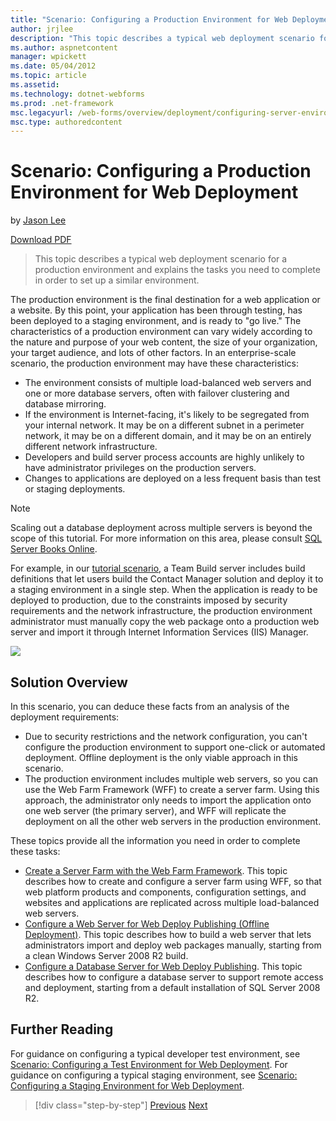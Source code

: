 ```yaml
---
title: "Scenario: Configuring a Production Environment for Web Deployment | Microsoft Docs"
author: jrjlee
description: "This topic describes a typical web deployment scenario for a production environment and explains the tasks you need to complete in order to set up a similar..."
ms.author: aspnetcontent
manager: wpickett
ms.date: 05/04/2012
ms.topic: article
ms.assetid: 
ms.technology: dotnet-webforms
ms.prod: .net-framework
msc.legacyurl: /web-forms/overview/deployment/configuring-server-environments-for-web-deployment/scenario-configuring-a-production-environment-for-web-deployment
msc.type: authoredcontent
---
```

Scenario: Configuring a Production Environment for Web Deployment
====================
by [Jason Lee](https://github.com/jrjlee)

[Download PDF](https://msdnshared.blob.core.windows.net/media/MSDNBlogsFS/prod.evol.blogs.msdn.com/CommunityServer.Blogs.Components.WeblogFiles/00/00/00/63/56/8130.DeployingWebAppsInEnterpriseScenarios.pdf)

> This topic describes a typical web deployment scenario for a production environment and explains the tasks you need to complete in order to set up a similar environment.


The production environment is the final destination for a web application or a website. By this point, your application has been through testing, has been deployed to a staging environment, and is ready to "go live." The characteristics of a production environment can vary widely according to the nature and purpose of your web content, the size of your organization, your target audience, and lots of other factors. In an enterprise-scale scenario, the production environment may have these characteristics:

- The environment consists of multiple load-balanced web servers and one or more database servers, often with failover clustering and database mirroring.
- If the environment is Internet-facing, it's likely to be segregated from your internal network. It may be on a different subnet in a perimeter network, it may be on a different domain, and it may be on an entirely different network infrastructure.
- Developers and build server process accounts are highly unlikely to have administrator privileges on the production servers.
- Changes to applications are deployed on a less frequent basis than test or staging deployments.

> [!NOTE]
> Scaling out a database deployment across multiple servers is beyond the scope of this tutorial. For more information on this area, please consult [SQL Server Books Online](https://technet.microsoft.com/en-us/library/ms130214.aspx).


For example, in our [tutorial scenario](../deploying-web-applications-in-enterprise-scenarios/enterprise-web-deployment-scenario-overview.md), a Team Build server includes build definitions that let users build the Contact Manager solution and deploy it to a staging environment in a single step. When the application is ready to be deployed to production, due to the constraints imposed by security requirements and the network infrastructure, the production environment administrator must manually copy the web package onto a production web server and import it through Internet Information Services (IIS) Manager.

![](scenario-configuring-a-production-environment-for-web-deployment/_static/image1.png)

## Solution Overview

In this scenario, you can deduce these facts from an analysis of the deployment requirements:

- Due to security restrictions and the network configuration, you can't configure the production environment to support one-click or automated deployment. Offline deployment is the only viable approach in this scenario.
- The production environment includes multiple web servers, so you can use the Web Farm Framework (WFF) to create a server farm. Using this approach, the administrator only needs to import the application onto one web server (the primary server), and WFF will replicate the deployment on all the other web servers in the production environment.

These topics provide all the information you need in order to complete these tasks:

- [Create a Server Farm with the Web Farm Framework](configuring-a-database-server-for-web-deploy-publishing.md). This topic describes how to create and configure a server farm using WFF, so that web platform products and components, configuration settings, and websites and applications are replicated across multiple load-balanced web servers.
- [Configure a Web Server for Web Deploy Publishing (Offline Deployment)](configuring-a-web-server-for-web-deploy-publishing-offline-deployment.md). This topic describes how to build a web server that lets administrators import and deploy web packages manually, starting from a clean Windows Server 2008 R2 build.
- [Configure a Database Server for Web Deploy Publishing](configuring-a-database-server-for-web-deploy-publishing.md). This topic describes how to configure a database server to support remote access and deployment, starting from a default installation of SQL Server 2008 R2.

## Further Reading

For guidance on configuring a typical developer test environment, see [Scenario: Configuring a Test Environment for Web Deployment](scenario-configuring-a-test-environment-for-web-deployment.md). For guidance on configuring a typical staging environment, see [Scenario: Configuring a Staging Environment for Web Deployment](scenario-configuring-a-staging-environment-for-web-deployment.md).

>[!div class="step-by-step"]
[Previous](scenario-configuring-a-staging-environment-for-web-deployment.md)
[Next](configuring-a-web-server-for-web-deploy-publishing-remote-agent.md)